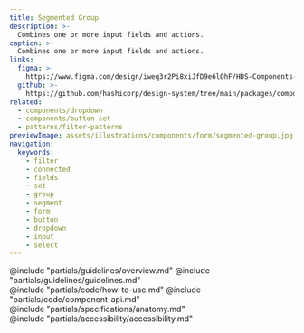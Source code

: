 ```yaml
---
title: Segmented Group
description: >-
  Combines one or more input fields and actions.
caption: >-
  Combines one or more input fields and actions.
links:
  figma: >-
    https://www.figma.com/design/iweq3r2Pi8xiJfD9e6lOhF/HDS-Components-v2.0?node-id=67406-110590&t=w8xQlWxzH7bwXLe2-1
  github: >-
    https://github.com/hashicorp/design-system/tree/main/packages/components/src/components/hds/segmented-group
related:
  - components/dropdown
  - components/button-set
  - patterns/filter-patterns
previewImage: assets/illustrations/components/form/segmented-group.jpg
navigation:
  keywords:
    - filter
    - connected
    - fields
    - set
    - group
    - segment
    - form
    - button
    - dropdown
    - input
    - select
---
```


<section data-tab="Guidelines">
  @include "partials/guidelines/overview.md"
  @include "partials/guidelines/guidelines.md"
</section>

<section data-tab="Code">
  @include "partials/code/how-to-use.md"
  @include "partials/code/component-api.md"
</section>

<section data-tab="Specifications">
  @include "partials/specifications/anatomy.md"
</section>

<section data-tab="Accessibility">
  @include "partials/accessibility/accessibility.md"
</section>
